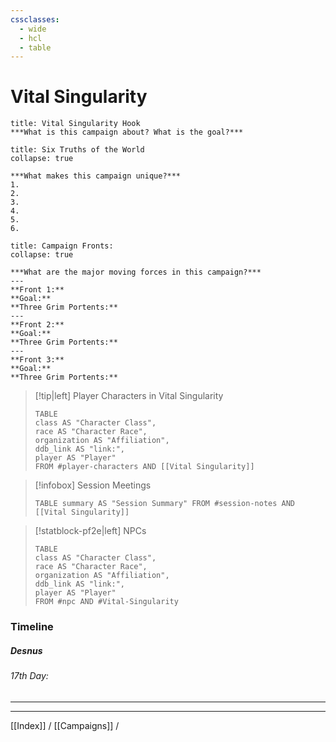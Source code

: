 ```yaml
---
cssclasses:
  - wide
  - hcl
  - table
---
```

# Vital Singularity


```ad-important
title: Vital Singularity Hook
***What is this campaign about? What is the goal?***

```

```ad-faq
title: Six Truths of the World
collapse: true

***What makes this campaign unique?***
1.
2.
3.
4.
5.
6.
```

```ad-info
title: Campaign Fronts:
collapse: true

***What are the major moving forces in this campaign?***
---
**Front 1:**
**Goal:**
**Three Grim Portents:**
---
**Front 2:**
**Goal:**
**Three Grim Portents:**
---
**Front 3:**
**Goal:**
**Three Grim Portents:**
```


> [!tip|left] Player Characters in Vital Singularity
> 
>```dataview
>TABLE
>class AS "Character Class",
>race AS "Character Race",
>organization AS "Affiliation",
>ddb_link AS "link:",
>player AS "Player"
>FROM #player-characters AND [[Vital Singularity]]
>```
> 


> [!infobox] Session Meetings
> ```dataview
> TABLE summary AS "Session Summary" FROM #session-notes AND [[Vital Singularity]]
> ```


> [!statblock-pf2e|left] NPCs
> 
>```dataview
>TABLE
>class AS "Character Class",
>race AS "Character Race",
>organization AS "Affiliation",
>ddb_link AS "link:",
>player AS "Player"
>FROM #npc AND #Vital-Singularity
>```
> 


### Timeline

##### Desnus
###### 17th Day: 

----
----------

[[Index]] / [[Campaigns]] / 